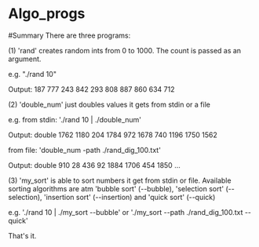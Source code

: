 # Algo_progs
#Summary
There are three programs:

(1) 'rand' creates random ints from 0 to 1000. The count is passed as an argument.

e.g. "./rand 10"

Output:
187
777
243
842
293
808
887
860
634
712

(2) 'double_num' just doubles values it gets from stdin or a file

e.g.
from stdin: './rand 10 | ./double_num'

Output:
double
1762
1180
204
1784
972
1678
740
1196
1750
1562

from file: 'double_num -path ./rand_dig_100.txt'

Output:
double
910
28
436
92
1884
1706
454
1850
...

(3) 'my_sort' is able to sort numbers it get from stdin or file. Available sorting algorithms are atm 'bubble sort' (--bubble), 'selection sort' (--selection), 'insertion sort' (--insertion) and 'quick sort' (--quick)

e.g.
'./rand 10 | ./my_sort --bubble'
or
'./my_sort --path ./rand_dig_100.txt --quick'

That's it.
